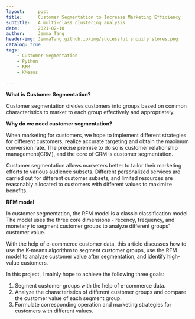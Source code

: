 ```yaml
---
layout:     post
title:      Customer Segmentation to Increase Marketing Efficiency
subtitle:   A multi-class clustering analysis
date:       2021-02-10
author:     Jemma Tang
header-img: JemmaTang.github.io/img/successful shopify stores.png
catalog: true
tags:
    - Customer Segmentation
    - Python
    - RFM
    - KMeans
    
---
```

**What is Customer Segmentation?**

Customer segmentation divides customers into groups based on common characteristics to market to each group effectively and appropriately.

**Why do we need customer segmentation?**

When marketing for customers, we hope to implement different strategies for different customers, realize accurate targeting and obtain the maximum conversion rate. The precise premise to do so is customer relationship management(CRM), and the core of CRM is customer segmentation.

Customer segmentation allows marketers better to tailor their marketing efforts to various audience subsets. Different personalized services are carried out for different customer subsets, and limited resources are reasonably allocated to customers with different values to maximize benefits.

**RFM model**

In customer segmentation, the RFM model is a classic classification model. The model uses the three core dimensions - recency, frequency, and monetary to segment customer groups to analyze different groups' customer value.

With the help of e-commerce customer data, this article discusses how to use the K-means algorithm to segment customer groups, use the RFM model to analyze customer value after segmentation, and identify high-value customers.

In this project, I mainly hope to achieve the following three goals:
1. Segment customer groups with the help of e-commerce data.
2. Analyze the characteristics of different customer groups and compare the customer value of each segment group.
3. Formulate corresponding operation and marketing strategies for customers with different values.
